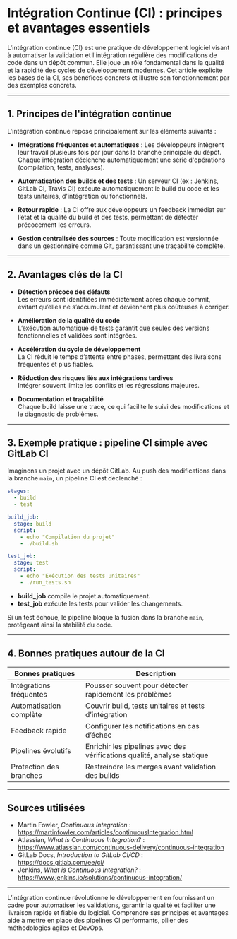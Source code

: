 # Intégration Continue (CI) : principes et avantages essentiels

L'intégration continue (CI) est une pratique de développement logiciel visant à automatiser la validation et l'intégration régulière des modifications de code dans un dépôt commun. Elle joue un rôle fondamental dans la qualité et la rapidité des cycles de développement modernes. Cet article explicite les bases de la CI, ses bénéfices concrets et illustre son fonctionnement par des exemples concrets.

---

## 1. Principes de l'intégration continue

L'intégration continue repose principalement sur les éléments suivants :

- **Intégrations fréquentes et automatiques** : Les développeurs intègrent leur travail plusieurs fois par jour dans la branche principale du dépôt. Chaque intégration déclenche automatiquement une série d'opérations (compilation, tests, analyses).

- **Automatisation des builds et des tests** : Un serveur CI (ex : Jenkins, GitLab CI, Travis CI) exécute automatiquement le build du code et les tests unitaires, d'intégration ou fonctionnels.

- **Retour rapide** : La CI offre aux développeurs un feedback immédiat sur l’état et la qualité du build et des tests, permettant de détecter précocement les erreurs.

- **Gestion centralisée des sources** : Toute modification est versionnée dans un gestionnaire comme Git, garantissant une traçabilité complète.

---

## 2. Avantages clés de la CI

- **Détection précoce des défauts**  
Les erreurs sont identifiées immédiatement après chaque commit, évitant qu’elles ne s’accumulent et deviennent plus coûteuses à corriger.

- **Amélioration de la qualité du code**  
L’exécution automatique de tests garantit que seules des versions fonctionnelles et validées sont intégrées.

- **Accélération du cycle de développement**  
La CI réduit le temps d’attente entre phases, permettant des livraisons fréquentes et plus fiables.

- **Réduction des risques liés aux intégrations tardives**  
Intégrer souvent limite les conflits et les régressions majeures.

- **Documentation et traçabilité**  
Chaque build laisse une trace, ce qui facilite le suivi des modifications et le diagnostic de problèmes.

---

## 3. Exemple pratique : pipeline CI simple avec GitLab CI

Imaginons un projet avec un dépôt GitLab. Au push des modifications dans la branche `main`, un pipeline CI est déclenché :

```yaml
stages:
  - build
  - test

build_job:
  stage: build
  script:
    - echo "Compilation du projet"
    - ./build.sh

test_job:
  stage: test
  script:
    - echo "Exécution des tests unitaires"
    - ./run_tests.sh
```

- **build_job** compile le projet automatiquement.  
- **test_job** exécute les tests pour valider les changements.

Si un test échoue, le pipeline bloque la fusion dans la branche `main`, protégeant ainsi la stabilité du code.

---

## 4. Bonnes pratiques autour de la CI

| Bonnes pratiques            | Description                                  |
|----------------------------|----------------------------------------------|
| Intégrations fréquentes     | Pousser souvent pour détecter rapidement les problèmes |
| Automatisation complète     | Couvrir build, tests unitaires et tests d’intégration |
| Feedback rapide             | Configurer les notifications en cas d’échec |
| Pipelines évolutifs         | Enrichir les pipelines avec des vérifications qualité, analyse statique |
| Protection des branches     | Restreindre les merges avant validation des builds |

---

## Sources utilisées

- Martin Fowler, *Continuous Integration* : https://martinfowler.com/articles/continuousIntegration.html  
- Atlassian, *What is Continuous Integration?* : https://www.atlassian.com/continuous-delivery/continuous-integration  
- GitLab Docs, *Introduction to GitLab CI/CD* : https://docs.gitlab.com/ee/ci/  
- Jenkins, *What is Continuous Integration?* : https://www.jenkins.io/solutions/continuous-integration/

---

L’intégration continue révolutionne le développement en fournissant un cadre pour automatiser les validations, garantir la qualité et faciliter une livraison rapide et fiable du logiciel. Comprendre ses principes et avantages aide à mettre en place des pipelines CI performants, pilier des méthodologies agiles et DevOps.